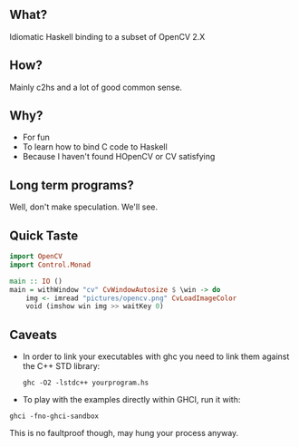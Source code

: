 ## What?

Idiomatic Haskell binding to a subset of OpenCV 2.X

## How?

Mainly c2hs and a lot of good common sense.

## Why?

* For fun
* To learn how to bind C code to Haskell
* Because I haven't found HOpenCV or CV satisfying

## Long term programs?

Well, don't make speculation. We'll see.

## Quick Taste

```haskell
import OpenCV
import Control.Monad

main :: IO ()
main = withWindow "cv" CvWindowAutosize $ \win -> do
    img <- imread "pictures/opencv.png" CvLoadImageColor
    void (imshow win img >> waitKey 0)
```

## Caveats

* In order to link your executables with ghc you need to link them
  against the C++ STD library:

  ```
  ghc -O2 -lstdc++ yourprogram.hs
  ```

* To play with the examples directly within GHCI, run it with:

 ```
 ghci -fno-ghci-sandbox
 ```
 
 This is no faultproof though, may hung your process anyway.
